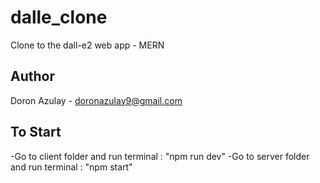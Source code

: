 # dalle_clone
Clone to the dall-e2 web app - MERN

## Author 
Doron Azulay - doronazulay9@gmail.com

## To Start

-Go to client folder and run terminal : "npm run dev"
-Go to server folder and run terminal : "npm start"